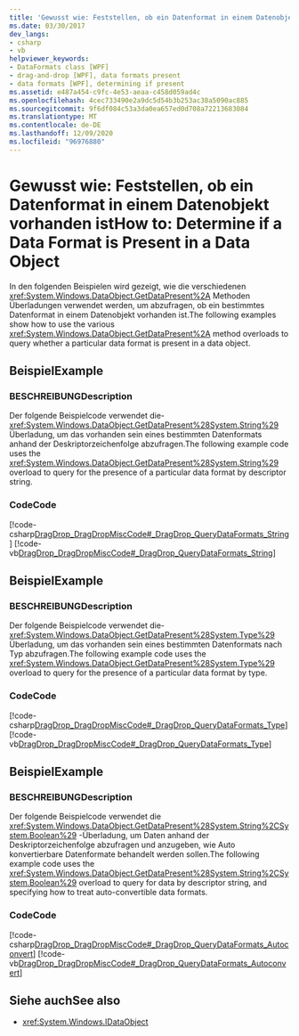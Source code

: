 ```yaml
---
title: 'Gewusst wie: Feststellen, ob ein Datenformat in einem Datenobjekt vorhanden ist'
ms.date: 03/30/2017
dev_langs:
- csharp
- vb
helpviewer_keywords:
- DataFormats class [WPF]
- drag-and-drop [WPF], data formats present
- data formats [WPF], determining if present
ms.assetid: e487a454-c9fc-4e53-aeaa-c458d059ad4c
ms.openlocfilehash: 4cec733490e2a9dc5d54b3b253ac38a5090ac885
ms.sourcegitcommit: 9f6df084c53a3da0ea657ed0d708a72213683084
ms.translationtype: MT
ms.contentlocale: de-DE
ms.lasthandoff: 12/09/2020
ms.locfileid: "96976880"
---
```

# <a name="how-to-determine-if-a-data-format-is-present-in-a-data-object"></a><span data-ttu-id="ec96c-102">Gewusst wie: Feststellen, ob ein Datenformat in einem Datenobjekt vorhanden ist</span><span class="sxs-lookup"><span data-stu-id="ec96c-102">How to: Determine if a Data Format is Present in a Data Object</span></span>
<span data-ttu-id="ec96c-103">In den folgenden Beispielen wird gezeigt, wie die verschiedenen <xref:System.Windows.DataObject.GetDataPresent%2A> Methoden Überladungen verwendet werden, um abzufragen, ob ein bestimmtes Datenformat in einem Datenobjekt vorhanden ist.</span><span class="sxs-lookup"><span data-stu-id="ec96c-103">The following examples show how to use the various <xref:System.Windows.DataObject.GetDataPresent%2A> method overloads to query whether a particular data format is present in a data object.</span></span>  
  
## <a name="example"></a><span data-ttu-id="ec96c-104">Beispiel</span><span class="sxs-lookup"><span data-stu-id="ec96c-104">Example</span></span>  
  
### <a name="description"></a><span data-ttu-id="ec96c-105">BESCHREIBUNG</span><span class="sxs-lookup"><span data-stu-id="ec96c-105">Description</span></span>  
 <span data-ttu-id="ec96c-106">Der folgende Beispielcode verwendet die- <xref:System.Windows.DataObject.GetDataPresent%28System.String%29> Überladung, um das vorhanden sein eines bestimmten Datenformats anhand der Deskriptorzeichenfolge abzufragen.</span><span class="sxs-lookup"><span data-stu-id="ec96c-106">The following example code uses the <xref:System.Windows.DataObject.GetDataPresent%28System.String%29> overload to query for the presence of a particular data format by descriptor string.</span></span>  
  
### <a name="code"></a><span data-ttu-id="ec96c-107">Code</span><span class="sxs-lookup"><span data-stu-id="ec96c-107">Code</span></span>  
 [!code-csharp[DragDrop_DragDropMiscCode#_DragDrop_QueryDataFormats_String](~/samples/snippets/csharp/VS_Snippets_Wpf/DragDrop_DragDropMiscCode/CSharp/Window1.xaml.cs#_dragdrop_querydataformats_string)]
 [!code-vb[DragDrop_DragDropMiscCode#_DragDrop_QueryDataFormats_String](~/samples/snippets/visualbasic/VS_Snippets_Wpf/DragDrop_DragDropMiscCode/visualbasic/window1.xaml.vb#_dragdrop_querydataformats_string)]  
  
## <a name="example"></a><span data-ttu-id="ec96c-108">Beispiel</span><span class="sxs-lookup"><span data-stu-id="ec96c-108">Example</span></span>  
  
### <a name="description"></a><span data-ttu-id="ec96c-109">BESCHREIBUNG</span><span class="sxs-lookup"><span data-stu-id="ec96c-109">Description</span></span>  
 <span data-ttu-id="ec96c-110">Der folgende Beispielcode verwendet die- <xref:System.Windows.DataObject.GetDataPresent%28System.Type%29> Überladung, um das vorhanden sein eines bestimmten Datenformats nach Typ abzufragen.</span><span class="sxs-lookup"><span data-stu-id="ec96c-110">The following example code uses the <xref:System.Windows.DataObject.GetDataPresent%28System.Type%29> overload to query for the presence of a particular data format by type.</span></span>  
  
### <a name="code"></a><span data-ttu-id="ec96c-111">Code</span><span class="sxs-lookup"><span data-stu-id="ec96c-111">Code</span></span>  
 [!code-csharp[DragDrop_DragDropMiscCode#_DragDrop_QueryDataFormats_Type](~/samples/snippets/csharp/VS_Snippets_Wpf/DragDrop_DragDropMiscCode/CSharp/Window1.xaml.cs#_dragdrop_querydataformats_type)]
 [!code-vb[DragDrop_DragDropMiscCode#_DragDrop_QueryDataFormats_Type](~/samples/snippets/visualbasic/VS_Snippets_Wpf/DragDrop_DragDropMiscCode/visualbasic/window1.xaml.vb#_dragdrop_querydataformats_type)]  
  
## <a name="example"></a><span data-ttu-id="ec96c-112">Beispiel</span><span class="sxs-lookup"><span data-stu-id="ec96c-112">Example</span></span>  
  
### <a name="description"></a><span data-ttu-id="ec96c-113">BESCHREIBUNG</span><span class="sxs-lookup"><span data-stu-id="ec96c-113">Description</span></span>  
 <span data-ttu-id="ec96c-114">Der folgende Beispielcode verwendet die <xref:System.Windows.DataObject.GetDataPresent%28System.String%2CSystem.Boolean%29> -Überladung, um Daten anhand der Deskriptorzeichenfolge abzufragen und anzugeben, wie Auto konvertierbare Datenformate behandelt werden sollen.</span><span class="sxs-lookup"><span data-stu-id="ec96c-114">The following example code uses the <xref:System.Windows.DataObject.GetDataPresent%28System.String%2CSystem.Boolean%29> overload to query for data by descriptor string, and specifying how to treat auto-convertible data formats.</span></span>  
  
### <a name="code"></a><span data-ttu-id="ec96c-115">Code</span><span class="sxs-lookup"><span data-stu-id="ec96c-115">Code</span></span>  
 [!code-csharp[DragDrop_DragDropMiscCode#_DragDrop_QueryDataFormats_Autoconvert](~/samples/snippets/csharp/VS_Snippets_Wpf/DragDrop_DragDropMiscCode/CSharp/Window1.xaml.cs#_dragdrop_querydataformats_autoconvert)]
 [!code-vb[DragDrop_DragDropMiscCode#_DragDrop_QueryDataFormats_Autoconvert](~/samples/snippets/visualbasic/VS_Snippets_Wpf/DragDrop_DragDropMiscCode/visualbasic/window1.xaml.vb#_dragdrop_querydataformats_autoconvert)]  
  
## <a name="see-also"></a><span data-ttu-id="ec96c-116">Siehe auch</span><span class="sxs-lookup"><span data-stu-id="ec96c-116">See also</span></span>

- <xref:System.Windows.IDataObject>
